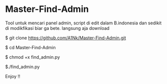 # Master-Find-Admin 

Tool untuk mencari panel admin, script di edit dalam B.indonesia dan sedikit di modikfikasi biar ga bete.
langsung aja download 

$ git clone https://github.com/A1Nk/Master-Find-Admin.git

$ cd Master-Find-Admin

$ chmod +x find_admin.py

$./find_admin.py

Enjoy !!
